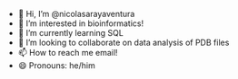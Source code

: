 - 👋 Hi, I’m @nicolasarayaventura
- 👀 I’m interested in bioinformatics!
- 🌱 I’m currently learning SQL
- 💞️ I’m looking to collaborate on data analysis of PDB files 
- 📫 How to reach me email!
- 😄 Pronouns: he/him
